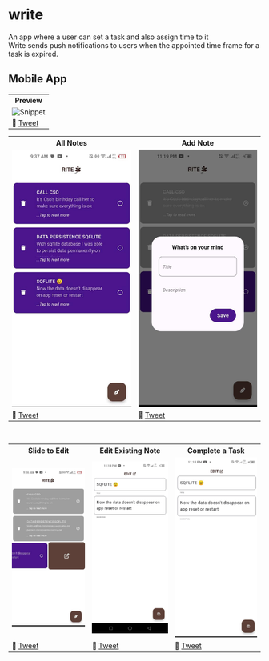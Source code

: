 # write
An app where a user can set a task and also assign time to it<br>
Write sends push notifications to users when the appointed time
frame for a task is expired.

## Mobile App
<table align="center">
	<tbody width="100%">
	<tr>
			<th>Preview</th>	
		</tr>
		<tr>
			<td>
			<img src="https://github.com/SidneyEmeka/myfiles/blob/master/write/snippet.gif" alt="Snippet"></img>
			</td>
		</tr>
		<tr>
			<td>
				🔗 <a href="https://x.com/sidswipe/status/1809690837770551528?s=46">Tweet</a>
			</td>
		</tr>
	</tbody>
</table>

<table>
	<tbody width="100%">
	<tr>
			<th>All Notes</th>	
			<th>Add Note</th>
		</tr>
		<tr>
			<td>
			<img src="https://github.com/SidneyEmeka/myfiles/blob/master/write/allrites.jpg" alt="Home"></img>
			</td>
			<td>
			<img src="https://github.com/SidneyEmeka/myfiles/blob/master/write/addrite.jpg" alt="5-days"></img>
			</td>
		</tr>
		<tr>
			<td>
				🔗 <a href="https://x.com/sidswipe/status/1809690837770551528?s=46">Tweet</a>
			</td>
			<td>
				🔗 <a href="https://x.com/sidswipe/status/1809690837770551528?s=46">Tweet</a>
			</td>
		</tr>
	</tbody>
</table>
<br>
<table>
	<tbody width="100%">
	<tr>
		<th>Slide to Edit</th>
		<th>Edit Existing Note</th>
		<th>Complete a Task</th>
		</tr>
		<tr>
	<td>
			<img src="https://github.com/SidneyEmeka/myfiles/blob/master/write/sliderite.jpg" alt="Error"></img>
			</td>
	<td>
			<img src="https://github.com/SidneyEmeka/myfiles/blob/master/write/editrite.jpg" alt="Search"></img>
			</td>
	<td>
			<img src="https://github.com/SidneyEmeka/myfiles/blob/master/write/onread.jpg" alt="Search"></img>
			</td>
		</tr>
		<tr>
			<td>
				🔗 <a href="https://x.com/sidswipe/status/1809690837770551528?s=46">Tweet</a>
			</td>
			<td>
				🔗 <a href="https://x.com/sidswipe/status/1809690837770551528?s=46">Tweet</a>
			</td>
			<td>
				🔗 <a href="https://x.com/sidswipe/status/1809690837770551528?s=46">Tweet</a>
			</td>
		</tr>
	</tbody>
</table>



